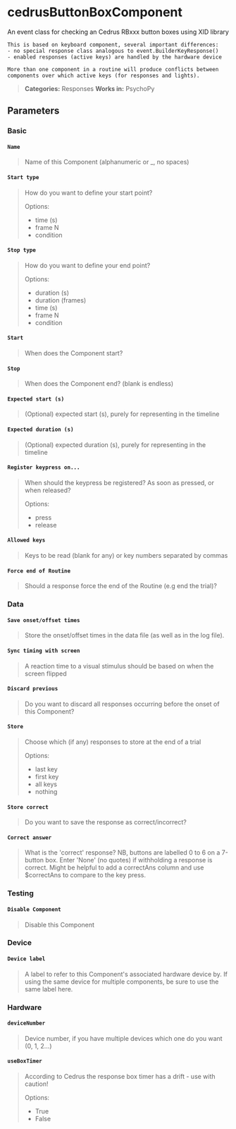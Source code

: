 # cedrusButtonBoxComponent
An event class for checking an Cedrus RBxxx button boxes
    using XID library

    This is based on keyboard component, several important differences:
    - no special response class analogous to event.BuilderKeyResponse()
    - enabled responses (active keys) are handled by the hardware device

    More than one component in a routine will produce conflicts between
    components over which active keys (for responses and lights).


> **Categories:** Responses
> **Works in:** PsychoPy

## Parameters

### Basic

#### `Name`
> Name of this Component (alphanumeric or _, no spaces)

#### `Start type`
> How do you want to define your start point?
> 
> Options:
> - time (s)
> - frame N
> - condition

#### `Stop type`
> How do you want to define your end point?
> 
> Options:
> - duration (s)
> - duration (frames)
> - time (s)
> - frame N
> - condition

#### `Start`
> When does the Component start?

#### `Stop`
> When does the Component end? (blank is endless)

#### `Expected start (s)`
> (Optional) expected start (s), purely for representing in the timeline

#### `Expected duration (s)`
> (Optional) expected duration (s), purely for representing in the timeline

#### `Register keypress on...`
> When should the keypress be registered? As soon as pressed, or when released?
> 
> Options:
> - press
> - release

#### `Allowed keys`
> Keys to be read (blank for any) or key numbers separated by commas

#### `Force end of Routine`
> Should a response force the end of the Routine (e.g end the trial)?

### Data

#### `Save onset/offset times`
> Store the onset/offset times in the data file (as well as in the log file).

#### `Sync timing with screen`
> A reaction time to a visual stimulus should be based on when the screen flipped

#### `Discard previous`
> Do you want to discard all responses occurring before the onset of this Component?

#### `Store`
> Choose which (if any) responses to store at the end of a trial
> 
> Options:
> - last key
> - first key
> - all keys
> - nothing

#### `Store correct`
> Do you want to save the response as correct/incorrect?

#### `Correct answer`
> What is the 'correct' response? NB, buttons are labelled 0 to 6 on a 7-button box. Enter 'None' (no quotes) if withholding a response is correct. Might be helpful to add a correctAns column and use $correctAns to compare to the key press.

### Testing

#### `Disable Component`
> Disable this Component

### Device

#### `Device label`
> A label to refer to this Component's associated hardware device by. If using the same device for multiple components, be sure to use the same label here.

### Hardware

#### `deviceNumber`
> Device number, if you have multiple devices which one do you want (0, 1, 2...)

#### `useBoxTimer`
> According to Cedrus the response box timer has a drift - use with caution!
> 
> Options:
> - True
> - False

